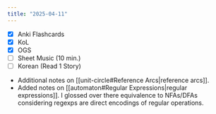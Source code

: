 ```yaml
---
title: "2025-04-11"
---
```


- [x] Anki Flashcards
- [x] KoL
- [x] OGS
- [ ] Sheet Music (10 min.)
- [ ] Korean (Read 1 Story)

* Additional notes on [[unit-circle#Reference Arcs|reference arcs]].
* Added notes on [[automaton#Regular Expressions|regular expressions]]. I glossed over there equivalence to NFAs/DFAs considering regexps are direct encodings of regular operations.